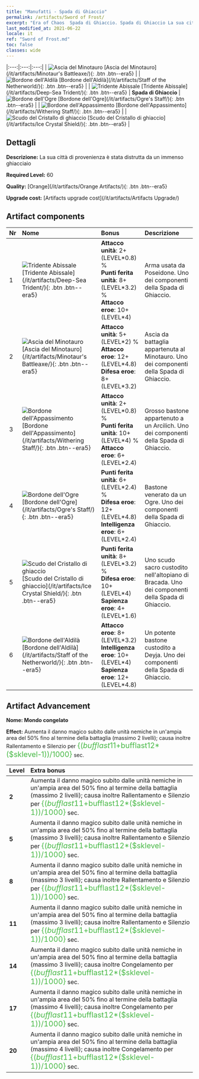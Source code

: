 ```yaml
---
title: "Manufatti - Spada di Ghiaccio"
permalink: /artifacts/Sword of Frost/
excerpt: "Era of Chaos  Spada di Ghiaccio. Spada di Ghiaccio La sua città di provenienza è stata distrutta da un immenso ghiacciaio"
last_modified_at: 2021-06-22
locale: it
ref: "Sword of Frost.md"
toc: false
classes: wide
---
```


  |:---:|:---:|:---:| 
  | ![Ascia del Minotauro](/images/t/artifact_40432.png) [Ascia del Minotauro](/it/artifacts/Minotaur's Battleaxe/){: .btn .btn--era5} |   | ![Bordone dell'Aldilà](/images/t/artifact_40436.png) [Bordone dell'Aldilà](/it/artifacts/Staff of the Netherworld/){: .btn .btn--era5} | 
  | ![Tridente Abissale](/images/t/artifact_40431.png) [Tridente Abissale](/it/artifacts/Deep-Sea Trident/){: .btn .btn--era5} | **Spada di Ghiaccio** | ![Bordone dell'Ogre](/images/t/artifact_40434.png) [Bordone dell'Ogre](/it/artifacts/Ogre's Staff/){: .btn .btn--era5} | 
  | ![Bordone dell'Appassimento](/images/t/artifact_40433.png) [Bordone dell'Appassimento](/it/artifacts/Withering Staff/){: .btn .btn--era5} |   | ![Scudo del Cristallo di ghiaccio](/images/t/artifact_40435.png) [Scudo del Cristallo di ghiaccio](/it/artifacts/Ice Crystal Shield/){: .btn .btn--era5} | 


## Dettagli

 **Descrizione:** La sua città di provenienza è stata distrutta da un immenso ghiacciaio

 **Required Level:** 60

 **Quality:** [Orange](/it/artifacts/Orange Artifacts/){: .btn .btn--era5}

 **Upgrade cost:** [Artifacts upgrade cost](/it/artifacts/Artifacts Upgrade/)



## Artifact components

  | Nr |    Nome    |   Bonus | Descrizione | 
  |:---|:-----------|:--------|:------------| 
  | 1 | ![Tridente Abissale](/images/t/artifact_40431.png) [Tridente Abissale](/it/artifacts/Deep-Sea Trident/){: .btn .btn--era5} | **Attacco unità**: 2+(LEVEL\*0.8) %<br/>**Punti ferita unità**: 8+(LEVEL\*3.2) %<br/>**Attacco eroe**: 10+(LEVEL\*4) | Arma usata da Poseidone. Uno dei componenti della Spada di Ghiaccio. | 
  | 2 | ![Ascia del Minotauro](/images/t/artifact_40432.png) [Ascia del Minotauro](/it/artifacts/Minotaur's Battleaxe/){: .btn .btn--era5} | **Attacco unità**: 5+(LEVEL\*2) %<br/>**Attacco eroe**: 12+(LEVEL\*4.8)<br/>**Difesa eroe**: 8+(LEVEL\*3.2) | Ascia da battaglia appartenuta al Minotauro. Uno dei componenti della Spada di Ghiaccio. | 
  | 3 | ![Bordone dell'Appassimento](/images/t/artifact_40433.png) [Bordone dell'Appassimento](/it/artifacts/Withering Staff/){: .btn .btn--era5} | **Attacco unità**: 2+(LEVEL\*0.8) %<br/>**Punti ferita unità**: 10+(LEVEL\*4) %<br/>**Attacco eroe**: 6+(LEVEL\*2.4) | Grosso bastone appartenuto a un Arcilich. Uno dei componenti della Spada di Ghiaccio. | 
  | 4 | ![Bordone dell'Ogre](/images/t/artifact_40434.png) [Bordone dell'Ogre](/it/artifacts/Ogre's Staff/){: .btn .btn--era5} | **Punti ferita unità**: 6+(LEVEL\*2.4) %<br/>**Difesa eroe**: 12+(LEVEL\*4.8)<br/>**Intelligenza eroe**: 6+(LEVEL\*2.4) | Bastone venerato da un Ogre. Uno dei componenti della Spada di Ghiaccio. | 
  | 5 | ![Scudo del Cristallo di ghiaccio](/images/t/artifact_40435.png) [Scudo del Cristallo di ghiaccio](/it/artifacts/Ice Crystal Shield/){: .btn .btn--era5} | **Punti ferita unità**: 8+(LEVEL\*3.2) %<br/>**Difesa eroe**: 10+(LEVEL\*4)<br/>**Sapienza eroe**: 4+(LEVEL\*1.6) | Uno scudo sacro custodito nell'altopiano di Bracada. Uno dei componenti della Spada di Ghiaccio. | 
  | 6 | ![Bordone dell'Aldilà](/images/t/artifact_40436.png) [Bordone dell'Aldilà](/it/artifacts/Staff of the Netherworld/){: .btn .btn--era5} | **Attacco eroe**: 8+(LEVEL\*3.2)<br/>**Intelligenza eroe**: 10+(LEVEL\*4)<br/>**Sapienza eroe**: 12+(LEVEL\*4.8) | Un potente bastone custodito a Deyja. Uno dei componenti della Spada di Ghiaccio. | 


## Artifact Advancement

 **Nome: Mondo congelato**

 **Effect:** Aumenta il danno magico subito dalle unità nemiche in un'ampia area del 50% fino al termine della battaglia (massimo 2 livelli); causa inoltre Rallentamento e Silenzio per <span style="color: #48b946;font-size:20px">{($bufflast11+$bufflast12*($sklevel-1))/1000}</span> sec.

  |  Level  |    Extra bonus  | 
  |:--------|:----------------| 
  | **2** | Aumenta il danno magico subito dalle unità nemiche in un'ampia area del 50% fino al termine della battaglia (massimo 2 livelli); causa inoltre Rallentamento e Silenzio per <span style="color: #48b946;font-size:20px">{($bufflast11+$bufflast12*($sklevel-1))/1000}</span> sec. | 
  | **5** | Aumenta il danno magico subito dalle unità nemiche in un'ampia area del 50% fino al termine della battaglia (massimo 3 livelli); causa inoltre Rallentamento e Silenzio per <span style="color: #48b946;font-size:20px">{($bufflast11+$bufflast12*($sklevel-1))/1000}</span> sec. | 
  | **8** | Aumenta il danno magico subito dalle unità nemiche in un'ampia area del 50% fino al termine della battaglia (massimo 3 livelli); causa inoltre Rallentamento e Silenzio per <span style="color: #48b946;font-size:20px">{($bufflast11+$bufflast12*($sklevel-1))/1000}</span> sec. | 
  | **11** | Aumenta il danno magico subito dalle unità nemiche in un'ampia area del 50% fino al termine della battaglia (massimo 3 livelli); causa inoltre Rallentamento e Silenzio per <span style="color: #48b946;font-size:20px">{($bufflast11+$bufflast12*($sklevel-1))/1000}</span> sec. | 
  | **14** | Aumenta il danno magico subito dalle unità nemiche in un'ampia area del 50% fino al termine della battaglia (massimo 3 livelli); causa inoltre Congelamento per <span style="color: #48b946;font-size:20px">{($bufflast11+$bufflast12*($sklevel-1))/1000}</span> sec. | 
  | **17** | Aumenta il danno magico subito dalle unità nemiche in un'ampia area del 50% fino al termine della battaglia (massimo 4 livelli); causa inoltre Congelamento per <span style="color: #48b946;font-size:20px">{($bufflast11+$bufflast12*($sklevel-1))/1000}</span> sec. | 
  | **20** | Aumenta il danno magico subito dalle unità nemiche in un'ampia area del 50% fino al termine della battaglia (massimo 4 livelli); causa inoltre Congelamento per <span style="color: #48b946;font-size:20px">{($bufflast11+$bufflast12*($sklevel-1))/1000}</span> sec. | 

